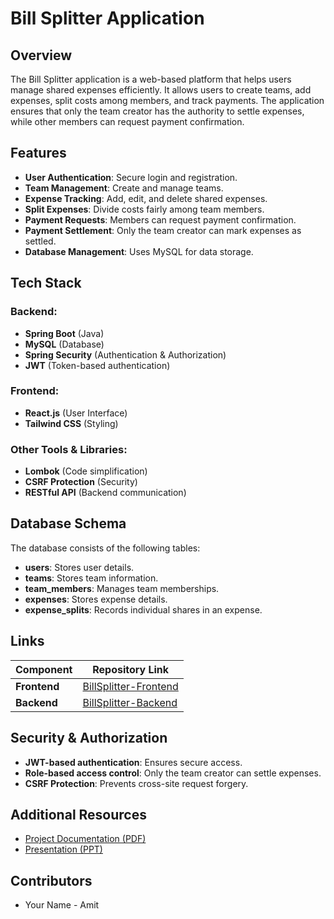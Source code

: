 # Bill Splitter Application

## Overview

The Bill Splitter application is a web-based platform that helps users manage shared expenses efficiently. It allows users to create teams, add expenses, split costs among members, and track payments. The application ensures that only the team creator has the authority to settle expenses, while other members can request payment confirmation.

## Features

- **User Authentication**: Secure login and registration.
- **Team Management**: Create and manage teams.
- **Expense Tracking**: Add, edit, and delete shared expenses.
- **Split Expenses**: Divide costs fairly among team members.
- **Payment Requests**: Members can request payment confirmation.
- **Payment Settlement**: Only the team creator can mark expenses as settled.
- **Database Management**: Uses MySQL for data storage.

## Tech Stack

### Backend:

- **Spring Boot** (Java)
- **MySQL** (Database)
- **Spring Security** (Authentication & Authorization)
- **JWT** (Token-based authentication)

### Frontend:

- **React.js** (User Interface)
- **Tailwind CSS** (Styling)

### Other Tools & Libraries:

- **Lombok** (Code simplification)
- **CSRF Protection** (Security)
- **RESTful API** (Backend communication)

## Database Schema

The database consists of the following tables:

- **users**: Stores user details.
- **teams**: Stores team information.
- **team_members**: Manages team memberships.
- **expenses**: Stores expense details.
- **expense_splits**: Records individual shares in an expense.

## Links

| Component | Repository Link |
| --------- | --------------- |
| **Frontend** | [BillSplitter-Frontend](https://github.com/amit8683/BillSplitter-Frontend) |
| **Backend**  | [BillSplitter-Backend](https://github.com/amit8683/BillSplitter-Backend) |





## Security & Authorization

- **JWT-based authentication**: Ensures secure access.
- **Role-based access control**: Only the team creator can settle expenses.
- **CSRF Protection**: Prevents cross-site request forgery.

## Additional Resources



- [Project Documentation (PDF)](https://github.com/amit8683/Bill_Splitter/blob/main/Er.pdf)
- [Presentation (PPT)](https://github.com/amit8683/Bill_Splitter/blob/main/Bill_Splitter_Presentation_Updated.pptx)




## Contributors

- Your Name - Amit
